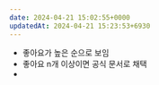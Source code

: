 ```yaml
---
date: 2024-04-21 15:02:55+0000
updatedAt: 2024-04-21 15:23:53+6930
---
```

- 좋아요가 높은 순으로 보임
- 좋아요 n개 이상이면 공식 문서로 채택
- 